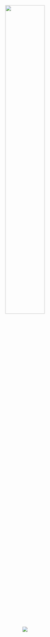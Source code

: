 <div align="center">
  <a href="https://ko-fi.com/mahanmoulaei"><img width="50%" src="https://github-readme-stats.vercel.app/api?username=mahanmoulaei&show_icons=true&theme=radical&count_private=true&border_radius=20"/></a>
  <p><a href="https://discord.gg/5qCFdrk3u4">
      <img src="https://img.shields.io/discord/809544296109441038?style=for-the-badge&logo=discord&labelColor=7289da&logoColor=white&color=2c2f33&label=Discord"/>
  </a></p>
</div>
